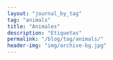 ```yaml
---
layout: "journal_by_tag"
tag: "animals"
title: "Animales"
description: "Etiquetas"
permalink: "/blog/tag/animals/"
header-img: "img/archive-bg.jpg"
---
```

